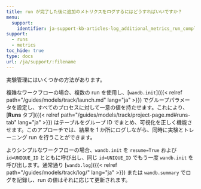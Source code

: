 ```yaml
---
title: run が完了した後に追加のメトリクスをログするにはどうすればいいですか？
menu:
  support:
    identifier: ja-support-kb-articles-log_additional_metrics_run_completes
support:
  - runs
  - metrics
toc_hide: true
type: docs
url: /ja/support/:filename
---
```

実験管理にはいくつかの方法があります。

複雑なワークフローの場合、複数の run を使用し、[`wandb.init`]({{< relref path="/guides/models/track/launch.md" lang="ja" >}}) でグループパラメータを設定し、すべてのプロセスに対して一意の値を持たせます。これにより、[**Runs** タブ]({{< relref path="/guides/models/track/project-page.md#runs-tab" lang="ja" >}}) はテーブルをグループ ID でまとめ、可視化を正しく機能させます。このアプローチでは、結果を 1 か所にログしながら、同時に実験とトレーニング run を行うことができます。

よりシンプルなワークフローの場合、`wandb.init` を `resume=True` および `id=UNIQUE_ID` とともに呼び出し、同じ `id=UNIQUE_ID` でもう一度 `wandb.init` を呼び出します。通常通り [`wandb.log`]({{< relref path="/guides/models/track/log/" lang="ja" >}}) または `wandb.summary` でログを記録し、run の値はそれに応じて更新されます。